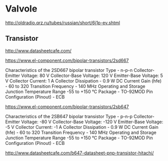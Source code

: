 # Valvole

http://oldradio.qrz.ru/tubes/russian/short/6j1p-ev.shtml

## Transistor

http://www.datasheetcafe.com/


https://www.el-component.com/bipolar-transistors/2sd667

Characteristics of the 2SD667 bipolar transistor
Type - n-p-n
Collector-Emitter Voltage: 80 V
Collector-Base Voltage: 120 V
Emitter-Base Voltage: 5 V
Collector Current: 1 A
Collector Dissipation - 0.9 W
DC Current Gain (hfe) - 60 to 320
Transition Frequency - 140 MHz
Operating and Storage Junction Temperature Range -55 to +150 °C
Package - TO-92MOD
Pin Configuration (Pinout) - ECB

https://www.el-component.com/bipolar-transistors/2sb647

Characteristics of the 2SB647 bipolar transistor
Type - p-n-p
Collector-Emitter Voltage: -80 V
Collector-Base Voltage: -120 V
Emitter-Base Voltage: -5 V
Collector Current: -1 A
Collector Dissipation - 0.9 W
DC Current Gain (hfe) - 60 to 320
Transition Frequency - 140 MHz
Operating and Storage Junction Temperature Range -55 to +150 °C
Package - TO-92MOD
Pin Configuration (Pinout) - ECB

http://www.datasheetcafe.com/b647-datasheet-pnp-transistor-hitachi/
